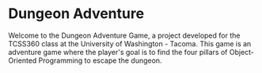 # Dungeon Adventure
Welcome to the Dungeon Adventure Game, a project developed for the TCSS360 class at the University of Washington - Tacoma. This game is an adventure game where the player's goal is to find the four pillars of Object-Oriented Programming to escape the dungeon.
